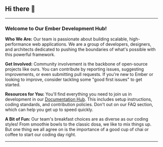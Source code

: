 ## Hi there 👋


---

### Welcome to Our Ember Development Hub!

**Who We Are:**
Our team is passionate about building scalable, high-performance web applications. We are a group of developers, designers, and architects dedicated to pushing the boundaries of what's possible with this powerful framework.

**Get Involved:**
Community involvement is the backbone of open-source projects like ours. You can contribute by reporting issues, suggesting improvements, or even submitting pull requests. If you're new to Ember or looking to improve, consider tackling some "good first issues" to get started.

**Resources for You:**
You'll find everything you need to join us in development in our [Documentation Hub](https://bio.link/angulardev). This includes setup instructions, coding standards, and contribution policies. Don't  out on our FAQ section, which can help you get up to speed quickly.

**A Bit of Fun:**
Our team's breakfast choices are as diverse as our coding styles! From smoothie bowls to the classic dosa, we like to mix things up. But one thing we all agree on is the importance of a good cup of chai or coffee to start our coding day right.

---

<!--

**Here are some ideas to get you started:**

🙋‍♀️ A short introduction - what is your organization all about?
🌈 Contribution guidelines - how can the community get involved?
👩‍💻 Useful resources - where can the community find your docs? Is there anything else the community should know?
🍿 Fun facts - what does your team eat for breakfast?
🧙 Remember, you can do mighty things with the power of [Markdown](https://docs.github.com/github/writing-on-github/getting-started-with-writing-and-formatting-on-github/basic-writing-and-formatting-syntax)
-->
